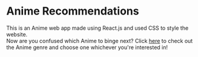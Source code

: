 # Anime Recommendations

This is an Anime web app made using React.js and used CSS to style the website.
<br>
Now are you confused which Anime to binge next? Click <a href = "">here</a> to check out the Anime genre and choose one whichever you're interested in!